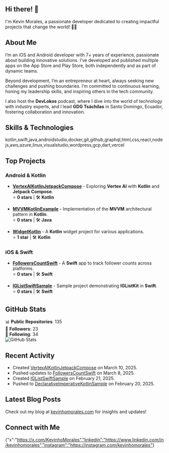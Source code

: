 ## Hi there! 👋

I'm Kevin Morales, a passionate developer dedicated to creating impactful projects that change the world! 🚀🧡

## About Me

I’m an iOS and Android developer with 7+ years of experience, passionate about building innovative solutions. I’ve developed and published multiple apps on the App Store and Play Store, both independently and as part of dynamic teams.

Beyond development, I’m an entrepreneur at heart, always seeking new challenges and pushing boundaries. I’m committed to continuous learning, honing my leadership skills, and inspiring others in the tech community.

I also host the **DevLokos** podcast, where I dive into the world of technology with industry experts, and I lead **GDG Tsáchilas** in Santo Domingo, Ecuador, fostering collaboration and innovation.

## Skills & Technologies

kotlin,swift,java,androidstudio,docker,git,github,graphql,html,css,react,nodejs,aws,azure,linux,visualstudio,wordpress,gcp,dart,vercel

## Top Projects

### Android & Kotlin
- [**VertexAIKotlinJetpackCompose**](https://github.com/KevinhoMorales/VertexAIKotlinJetpackCompose) - Exploring **Vertex AI** with **Kotlin** and **Jetpack Compose**.  
  ⭐ **0 stars** | 🛠 **Kotlin**  

- [**MVVMKotlinExample**](https://github.com/KevinhoMorales/MVVMKotlinExample) - Implementation of the **MVVM** architectural pattern in **Kotlin**.  
  ⭐ **0 stars** | 🛠 **Java**  

- [**WidgetKotlin**](https://github.com/KevinhoMorales/WidgetKotlin) - A **Kotlin** widget project for various applications.  
  ⭐ **1 star** | 🛠 **Kotlin**  

### iOS & Swift
- [**FollowersCountSwift**](https://github.com/KevinhoMorales/FollowersCountSwift) - A **Swift** app to track follower counts across platforms.  
  ⭐ **0 stars** | 🛠 **Swift**  

- [**IGListSwiftSample**](https://github.com/KevinhoMorales/IGListSwiftSample) - Sample project demonstrating **IGListKit** in **Swift**.  
  ⭐ **0 stars** | 🛠 **Swift**  

## GitHub Stats

📊 **Public Repositories**: 135  
👥 **Followers**: 23  
👤 **Following**: 34  
![GitHub Stats](https://github-readme-stats.vercel.app/api?username=KevinhoMorales&show_icons=true&theme=radical)

## Recent Activity

- Created [VertexAIKotlinJetpackCompose](https://github.com/KevinhoMorales/VertexAIKotlinJetpackCompose) on March 10, 2025.
- Pushed updates to [FollowersCountSwift](https://github.com/KevinhoMorales/FollowersCountSwift) on March 8, 2025.
- Created [IGListSwiftSample](https://github.com/KevinhoMorales/IGListSwiftSample) on February 21, 2025.
- Pushed to [DeclarativeImperativeKotlinSample](https://github.com/KevinhoMorales/DeclarativeImperativeKotlinSample) on February 20, 2025.

## Latest Blog Posts

Check out my blog at [kevinhomorales.com](https://kevinhomorales.com) for insights and updates!

## Connect with Me

{"x":"https://x.com/KevinhoMorales","linkedin":"https://www.linkedin.com/in/kevinhomorales","instagram":"https://instagram.com/kevinhomorales"}
